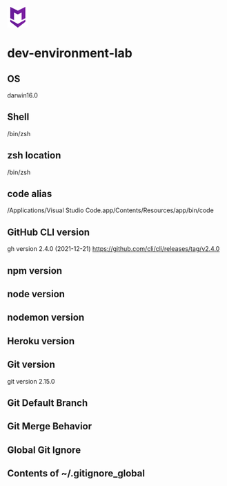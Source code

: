 ![image of my desktop](https://github.com/adam-p/markdown-here/raw/master/src/common/images/icon48.png "image of my desktop")
# dev-environment-lab

## OS

darwin16.0

## Shell

/bin/zsh

## zsh location

/bin/zsh

## code alias

/Applications/Visual Studio Code.app/Contents/Resources/app/bin/code

## GitHub CLI version

gh version 2.4.0 (2021-12-21)
https://github.com/cli/cli/releases/tag/v2.4.0

## npm version


## node version


## nodemon version


## Heroku version


## Git version

git version 2.15.0

## Git Default Branch


## Git Merge Behavior


## Global Git Ignore


## Contents of ~/.gitignore_global


